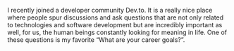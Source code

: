 I recently joined a developer community Dev.to. It is a really nice place where people spur discussions and ask questions that are not only related to technologies and software development but are incredibly important as well, for us, the human beings constantly looking for meaning in life. One of these questions is my favorite “What are your career goals?”.

